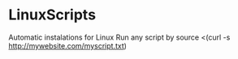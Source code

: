 # LinuxScripts
Automatic instalations for Linux
Run any script by source <(curl -s http://mywebsite.com/myscript.txt)
